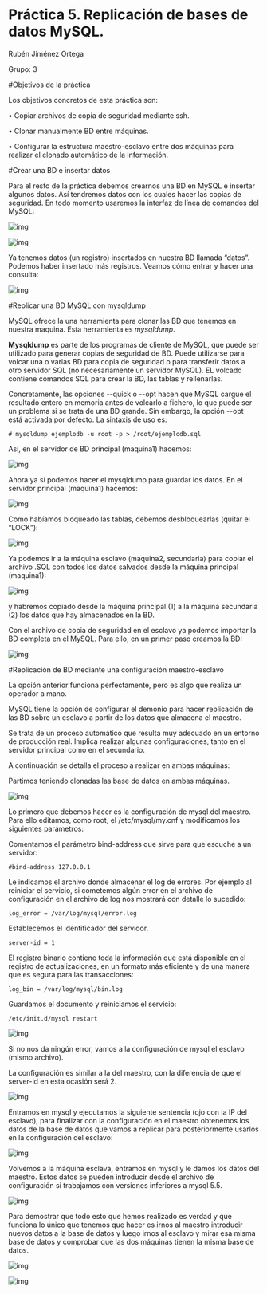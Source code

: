 # Práctica 5. Replicación de bases de datos MySQL.
Rubén Jiménez Ortega

Grupo: 3

#Objetivos de la práctica

Los objetivos concretos de esta práctica son:

• Copiar archivos de copia de seguridad mediante ssh.

• Clonar manualmente BD entre máquinas.

• Configurar la estructura maestro-esclavo entre dos máquinas para realizar el
clonado automático de la información.

#Crear una BD e insertar datos

Para el resto de la práctica debemos crearnos una BD en MySQL e insertar algunos
datos. Así tendremos datos con los cuales hacer las copias de seguridad. En todo
momento usaremos la interfaz de línea de comandos del MySQL:

![img](https://github.com/rubenjo7/SWAP/blob/master/Practicas/Pr%C3%A1ctica%205/1.PNG)

![img](https://github.com/rubenjo7/SWAP/blob/master/Practicas/Pr%C3%A1ctica%205/2.PNG)

Ya tenemos datos (un registro) insertados en nuestra BD llamada “datos”. Podemos
haber insertado más registros. Veamos cómo entrar y hacer una consulta:

![img](https://github.com/rubenjo7/SWAP/blob/master/Practicas/Pr%C3%A1ctica%205/3.PNG)

#Replicar una BD MySQL con mysqldump

MySQL ofrece la una herramienta para clonar las BD que tenemos en nuestra
maquina. Esta herramienta es *mysqldump*.

**Mysqldump** es parte de los programas de cliente de MySQL, que puede ser utilizado
para generar copias de seguridad de BD. Puede utilizarse para volcar una o varias BD
para copia de seguridad o para transferir datos a otro servidor SQL (no
necesariamente un servidor MySQL). EL volcado contiene comandos SQL para crear
la BD, las tablas y rellenarlas.

Concretamente, las opciones --quick o --opt hacen que MySQL cargue el resultado
entero en memoria antes de volcarlo a fichero, lo que puede ser un problema si se
trata de una BD grande. Sin embargo, la opción --opt está activada por defecto.
La sintaxis de uso es:

	# mysqldump ejemplodb -u root -p > /root/ejemplodb.sql
 
 Así, en el servidor de BD principal (maquina1) hacemos:
 
 ![img](https://github.com/rubenjo7/SWAP/blob/master/Practicas/Pr%C3%A1ctica%205/4.PNG)
 
 Ahora ya sí podemos hacer el mysqldump para guardar los datos. En el servidor
principal (maquina1) hacemos:
 
 ![img](https://github.com/rubenjo7/SWAP/blob/master/Practicas/Pr%C3%A1ctica%205/5.PNG)
 
 Como habíamos bloqueado las tablas, debemos desbloquearlas (quitar el “LOCK”):
 
  ![img](https://github.com/rubenjo7/SWAP/blob/master/Practicas/Pr%C3%A1ctica%205/6.PNG)
  
  Ya podemos ir a la máquina esclavo (maquina2, secundaria) para copiar el archivo
.SQL con todos los datos salvados desde la máquina principal (maquina1):

  ![img](https://github.com/rubenjo7/SWAP/blob/master/Practicas/Pr%C3%A1ctica%205/7.PNG)
  
  y habremos copiado desde la máquina principal (1) a la máquina secundaria (2) los
datos que hay almacenados en la BD.

Con el archivo de copia de seguridad en el esclavo ya podemos importar la BD
completa en el MySQL. Para ello, en un primer paso creamos la BD:
 
   ![img](https://github.com/rubenjo7/SWAP/blob/master/Practicas/Pr%C3%A1ctica%205/8.PNG)
   
#Replicación de BD mediante una configuración maestro-esclavo
   
La opción anterior funciona perfectamente, pero es algo que realiza un operador a mano.
   
MySQL tiene la opción de configurar el demonio para hacer replicación de las BD sobre un esclavo a partir de los datos que almacena el maestro.

Se trata de un proceso automático que resulta muy adecuado en un entorno de producción real. Implica realizar algunas configuraciones, tanto en el servidor principal como en el secundario.

A continuación se detalla el proceso a realizar en ambas máquinas:

Partimos teniendo clonadas las base de datos en ambas máquinas.

   ![img](https://github.com/rubenjo7/SWAP/blob/master/Practicas/Pr%C3%A1ctica%205/9.PNG)
   
Lo primero que debemos hacer es la configuración de mysql del maestro. Para ello editamos, como root, el /etc/mysql/my.cnf y modificamos los siguientes parámetros:

Comentamos el parámetro bind-address que sirve para que escuche a un servidor:

	#bind-address 127.0.0.1
	
Le indicamos el archivo donde almacenar el log de errores. Por ejemplo al reiniciar el servicio, si cometemos algún error en el archivo de configuración en el archivo de log nos mostrará con detalle lo sucedido:

	log_error = /var/log/mysql/error.log

Establecemos el identificador del servidor.
	
	server-id = 1
	
El registro binario contiene toda la información que está disponible en el registro de actualizaciones, en un formato más eficiente y de una manera que es segura para las transacciones:

	log_bin = /var/log/mysql/bin.log
	
Guardamos el documento y reiniciamos el servicio:

	/etc/init.d/mysql restart

   ![img](https://github.com/rubenjo7/SWAP/blob/master/Practicas/Pr%C3%A1ctica%205/10.PNG)

Si no nos da ningún error, vamos a la configuración de mysql el esclavo (mismo archivo).

La configuración es similar a la del maestro, con la diferencia de que el server-id en
esta ocasión será 2.

   ![img](https://github.com/rubenjo7/SWAP/blob/master/Practicas/Pr%C3%A1ctica%205/11.PNG)
   
   Entramos en mysql y ejecutamos la siguiente sentencia (ojo con la IP del esclavo), para finalizar con la configuración en el maestro obtenemos los datos de la base de datos que vamos a replicar para posteriormente usarlos en la configuración del esclavo:
   
![img](https://github.com/rubenjo7/SWAP/blob/master/Practicas/Pr%C3%A1ctica%205/12.PNG)
    
Volvemos a la máquina esclava, entramos en mysql y le damos los datos del maestro. Estos datos se pueden introducir desde el archivo de configuración si trabajamos con versiones inferiores a mysql 5.5.
    
 ![img](https://github.com/rubenjo7/SWAP/blob/master/Practicas/Pr%C3%A1ctica%205/13.PNG)
   
   Para demostrar que todo esto que hemos realizado es verdad y que funciona lo único que tenemos que hacer es irnos al maestro introducir nuevos datos a la base de datos y luego irnos al esclavo y mirar esa misma base de datos y comprobar que las dos máquinas tienen la misma base de datos.
   
   ![img](https://github.com/rubenjo7/SWAP/blob/master/Practicas/Pr%C3%A1ctica%205/14.PNG)
   
   ![img](https://github.com/rubenjo7/SWAP/blob/master/Practicas/Pr%C3%A1ctica%205/15.PNG)